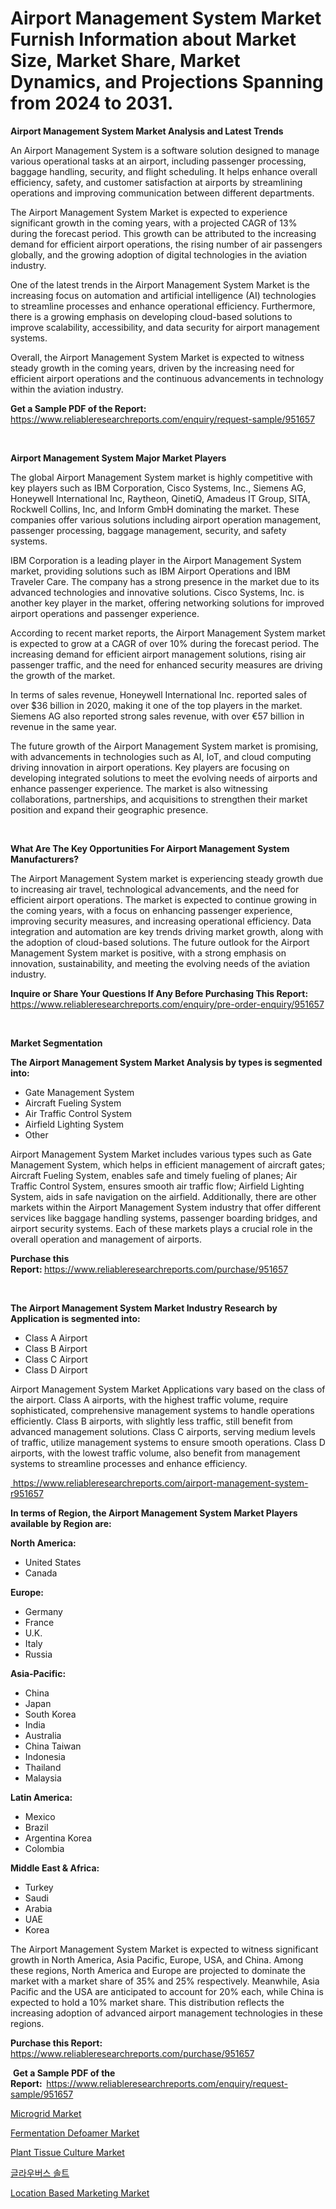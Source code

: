 <p><h1>Airport Management System Market Furnish Information about Market Size, Market Share, Market Dynamics, and Projections Spanning from 2024 to 2031.</h1></p><p><strong>Airport Management System Market Analysis and Latest Trends</strong></p>
<p><p>An Airport Management System is a software solution designed to manage various operational tasks at an airport, including passenger processing, baggage handling, security, and flight scheduling. It helps enhance overall efficiency, safety, and customer satisfaction at airports by streamlining operations and improving communication between different departments.</p><p>The Airport Management System Market is expected to experience significant growth in the coming years, with a projected CAGR of 13% during the forecast period. This growth can be attributed to the increasing demand for efficient airport operations, the rising number of air passengers globally, and the growing adoption of digital technologies in the aviation industry.</p><p>One of the latest trends in the Airport Management System Market is the increasing focus on automation and artificial intelligence (AI) technologies to streamline processes and enhance operational efficiency. Furthermore, there is a growing emphasis on developing cloud-based solutions to improve scalability, accessibility, and data security for airport management systems.</p><p>Overall, the Airport Management System Market is expected to witness steady growth in the coming years, driven by the increasing need for efficient airport operations and the continuous advancements in technology within the aviation industry.</p></p>
<p><strong>Get a Sample PDF of the Report:&nbsp;</strong> <a href="https://www.reliableresearchreports.com/enquiry/request-sample/951657">https://www.reliableresearchreports.com/enquiry/request-sample/951657</a></p>
<p>&nbsp;</p>
<p><strong>Airport Management System Major Market Players</strong></p>
<p><p>The global Airport Management System market is highly competitive with key players such as IBM Corporation, Cisco Systems, Inc., Siemens AG, Honeywell International Inc, Raytheon, QinetiQ, Amadeus IT Group, SITA, Rockwell Collins, Inc, and Inform GmbH dominating the market. These companies offer various solutions including airport operation management, passenger processing, baggage management, security, and safety systems.</p><p>IBM Corporation is a leading player in the Airport Management System market, providing solutions such as IBM Airport Operations and IBM Traveler Care. The company has a strong presence in the market due to its advanced technologies and innovative solutions. Cisco Systems, Inc. is another key player in the market, offering networking solutions for improved airport operations and passenger experience.</p><p>According to recent market reports, the Airport Management System market is expected to grow at a CAGR of over 10% during the forecast period. The increasing demand for efficient airport management solutions, rising air passenger traffic, and the need for enhanced security measures are driving the growth of the market.</p><p>In terms of sales revenue, Honeywell International Inc. reported sales of over $36 billion in 2020, making it one of the top players in the market. Siemens AG also reported strong sales revenue, with over €57 billion in revenue in the same year.</p><p>The future growth of the Airport Management System market is promising, with advancements in technologies such as AI, IoT, and cloud computing driving innovation in airport operations. Key players are focusing on developing integrated solutions to meet the evolving needs of airports and enhance passenger experience. The market is also witnessing collaborations, partnerships, and acquisitions to strengthen their market position and expand their geographic presence.</p></p>
<p>&nbsp;</p>
<p><strong>What Are The Key Opportunities For Airport Management System Manufacturers?</strong></p>
<p><p>The Airport Management System market is experiencing steady growth due to increasing air travel, technological advancements, and the need for efficient airport operations. The market is expected to continue growing in the coming years, with a focus on enhancing passenger experience, improving security measures, and increasing operational efficiency. Data integration and automation are key trends driving market growth, along with the adoption of cloud-based solutions. The future outlook for the Airport Management System market is positive, with a strong emphasis on innovation, sustainability, and meeting the evolving needs of the aviation industry.</p></p>
<p><strong>Inquire or Share Your Questions If Any Before Purchasing This Report:</strong> <a href="https://www.reliableresearchreports.com/enquiry/pre-order-enquiry/951657">https://www.reliableresearchreports.com/enquiry/pre-order-enquiry/951657</a></p>
<p>&nbsp;</p>
<p><strong>Market Segmentation</strong></p>
<p><strong>The Airport Management System Market Analysis by types is segmented into:</strong></p>
<p><ul><li>Gate Management System</li><li>Aircraft Fueling System</li><li>Air Traffic Control System</li><li>Airfield Lighting System</li><li>Other</li></ul></p>
<p><p>Airport Management System Market includes various types such as Gate Management System, which helps in efficient management of aircraft gates; Aircraft Fueling System, enables safe and timely fueling of planes; Air Traffic Control System, ensures smooth air traffic flow; Airfield Lighting System, aids in safe navigation on the airfield. Additionally, there are other markets within the Airport Management System industry that offer different services like baggage handling systems, passenger boarding bridges, and airport security systems. Each of these markets plays a crucial role in the overall operation and management of airports.</p></p>
<p><strong>Purchase this Report:&nbsp;</strong><a href="https://www.reliableresearchreports.com/purchase/951657">https://www.reliableresearchreports.com/purchase/951657</a></p>
<p>&nbsp;</p>
<p><strong>The Airport Management System Market Industry Research by Application is segmented into:</strong></p>
<p><ul><li>Class A Airport</li><li>Class B Airport</li><li>Class C Airport</li><li>Class D Airport</li></ul></p>
<p><p>Airport Management System Market Applications vary based on the class of the airport. Class A airports, with the highest traffic volume, require sophisticated, comprehensive management systems to handle operations efficiently. Class B airports, with slightly less traffic, still benefit from advanced management solutions. Class C airports, serving medium levels of traffic, utilize management systems to ensure smooth operations. Class D airports, with the lowest traffic volume, also benefit from management systems to streamline processes and enhance efficiency.</p></p>
<p><a href="https://www.reliableresearchreports.com/airport-management-system-r951657">&nbsp;https://www.reliableresearchreports.com/airport-management-system-r951657</a></p>
<p><strong>In terms of Region, the Airport Management System Market Players available by Region are:</strong></p>
<p>
    <p> <strong> North America: </strong>
        <ul>
            <li>United States</li>
            <li>Canada</li>
        </ul>
        </p> 
    <p> <strong> Europe: </strong>
        <ul>
            <li>Germany</li>
            <li>France</li>
            <li>U.K.</li>
            <li>Italy</li>
            <li>Russia</li>
        </ul>
        </p> 
    <p> <strong> Asia-Pacific: </strong>
        <ul>
            <li>China</li>
            <li>Japan</li>
            <li>South Korea</li>
            <li>India</li>
            <li>Australia</li>
            <li>China Taiwan</li>
            <li>Indonesia</li>
            <li>Thailand</li>
            <li>Malaysia</li>
        </ul>
        </p> 
    <p> <strong> Latin America: </strong>
        <ul>
            <li>Mexico</li>
            <li>Brazil</li>
            <li>Argentina Korea</li>
            <li>Colombia</li>
        </ul>
        </p> 
    <p> <strong> Middle East & Africa: </strong>
        <ul>
            <li>Turkey</li>
            <li>Saudi</li>
            <li>Arabia</li>
            <li>UAE</li>
            <li>Korea</li>
        </ul>
    </p>
    </p>
<p><p>The Airport Management System Market is expected to witness significant growth in North America, Asia Pacific, Europe, USA, and China. Among these regions, North America and Europe are projected to dominate the market with a market share of 35% and 25% respectively. Meanwhile, Asia Pacific and the USA are anticipated to account for 20% each, while China is expected to hold a 10% market share. This distribution reflects the increasing adoption of advanced airport management technologies in these regions.</p></p>
<p><strong>Purchase this Report: </strong><a href="https://www.reliableresearchreports.com/purchase/951657">https://www.reliableresearchreports.com/purchase/951657</a></p>
<p>&nbsp;<strong>Get a Sample PDF of the Report:&nbsp;&nbsp;</strong><a href="https://www.reliableresearchreports.com/enquiry/request-sample/951657">https://www.reliableresearchreports.com/enquiry/request-sample/951657</a></p>
<p><strong></strong></p>
<p><p><a href="https://www.linkedin.com/pulse/microgrid-market-size-trends-complete-industry-overview-2024-j5pcc?trackingId=bVRSHL9Fx7tO754XzQh%2BqA%3D%3D">Microgrid Market</a></p><p><a href="https://www.linkedin.com/pulse/fermentation-defoamer-market-analysis-examines-its-scope-growth-rgsdc?trackingId=pKAV5gXNMmvOpjCLMoLw%2FQ%3D%3D">Fermentation Defoamer Market</a></p><p><a href="https://github.com/kosella/Market-Research-Report-List-3/blob/main/plant-tissue-culture-market.md">Plant Tissue Culture Market</a></p><p><a href="https://github.com/chupp85/Market-Research-Report-List-1/blob/main/142222951391.md">글라우버스 솔트</a></p><p><a href="https://github.com/nathandecarvalho/Market-Research-Report-List-3/blob/main/location-based-marketing-market.md">Location Based Marketing Market</a></p></p>